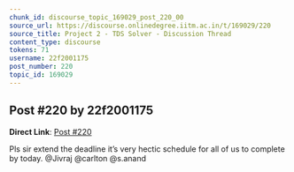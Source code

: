 ```yaml
---
chunk_id: discourse_topic_169029_post_220_00
source_url: https://discourse.onlinedegree.iitm.ac.in/t/169029/220
source_title: Project 2 - TDS Solver - Discussion Thread
content_type: discourse
tokens: 71
username: 22f2001175
post_number: 220
topic_id: 169029
---
```


## Post #220 by 22f2001175

**Direct Link**: [Post #220](https://discourse.onlinedegree.iitm.ac.in/t/169029/220)

Pls sir extend the deadline it’s very hectic schedule for all of us to complete by today. @Jivraj @carlton @s.anand
